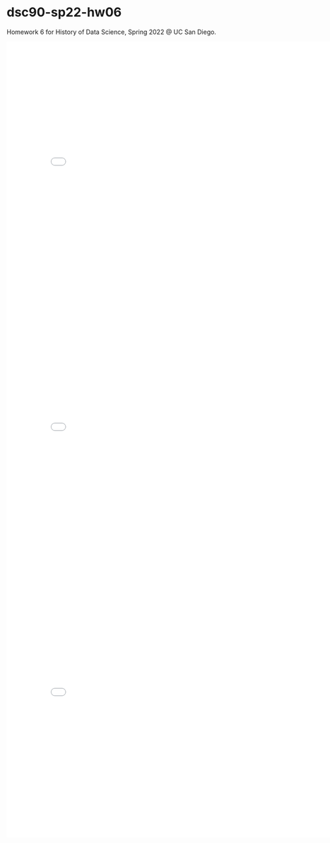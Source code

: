 # dsc90-sp22-hw06
Homework 6 for History of Data Science, Spring 2022 @ UC San Diego.

<iframe src='snow_map.html' width=800 height=600 frameBorder=0></iframe>

<iframe src='galt_fig.html' width=800 height=600 frameBorder=0></iframe>

<iframe src='france_fig.html' width=800 height=600 frameBorder=0></iframe>
